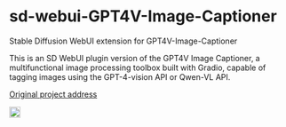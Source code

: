 # sd-webui-GPT4V-Image-Captioner
Stable Diffusion WebUI extension for GPT4V-Image-Captioner

This is an SD WebUI plugin version of the GPT4V Image Captioner, a multifunctional image processing toolbox built with Gradio, capable of tagging images using the GPT-4-vision API or Qwen-VL API.

[Original project address](https://github.com/jiayev/GPT4V-Image-Captioner)

[<img src="https://api.gitsponsors.com/api/badge/img?id=743057211" height="20">](https://api.gitsponsors.com/api/badge/link?p=oImQAmBEw7SytdATIUPLgcIxLWlXOmOErwBUdlLAhfAXbs849JP1J9Mk4VOadNsZ)
